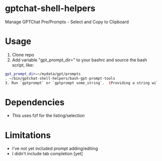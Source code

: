 # gptchat-shell-helpers
Manage GPTChat Pre/Prompts - Select and Copy to Clipboard

# Usage
1. Clone repo
2. Add variable "gpt_prompt_dir=" to your bashrc and source the bash script, like:
```bash
gpt_prompt_dir=~/mydata/gpt/prompts
. ~/bin/gptchat-shell-helpers/bash-gpt-prompt-tools
3. Run `gptprompt` or `gptprompt some_string`.  (Providing a string will do an initial filtration of the results)
```

# Dependencies
* This uses fzf for the listing/selection

# Limitations
* I've not yet included prompt adding/editing
* I didn't include tab completion [yet]


